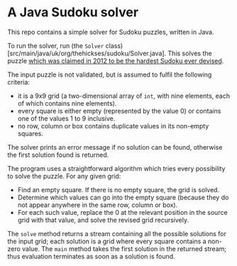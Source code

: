 # A Java Sudoku solver

This repo contains a simple solver for Sudoku puzzles, written in Java.

To run the solver, run (the `Solver` class)[src/main/java/uk/org/thehickses/sudoku/Solver.java]. This solves the puzzle [which was 
claimed in 2012 to be the hardest Sudoku ever devised](https://abcnews.go.com/blogs/headlines/2012/06/can-you-solve-the-hardest-ever-sudoku).

The input puzzle is not validated, but is assumed to fulfil the following criteria:

* it is a 9x9 grid (a two-dimensional array of `int`, with nine elements, each of 
which contains nine elements).
* every square is either empty (represented by the value 0) or contains one
of the values 1 to 9 inclusive.
* no row, column or box contains duplicate values in its non-empty
squares.

The solver prints an error message if 
no solution can be found, otherwise the first solution found is returned.

The program uses a straightforward algorithm which tries every possibility to solve the puzzle.
For any given grid:

* Find an empty square. If there is no empty square, the grid is solved.
* Determine which values can go into the empty square (because they do
not appear anywhere in the same row, column or box). 
* For each such value, replace the
0 at the relevant position in the source grid with that value, and solve the revised grid recursively.

The `solve` method returns a stream containing
all the possible solutions for the input grid; each solution is a grid where 
every square contains a non-zero value.
The `main` method takes the first solution in the
returned stream; thus evaluation terminates as soon as a solution is found.